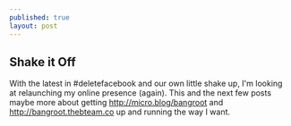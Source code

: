 ```yaml
---
published: true
layout: post
---
```

## Shake it Off

With the latest in #deletefacebook and our own little shake up, I'm looking at relaunching my online presence (again). This and the next few posts maybe more about getting http://micro.blog/bangroot and http://bangroot.thebteam.co up and running the way I want.
